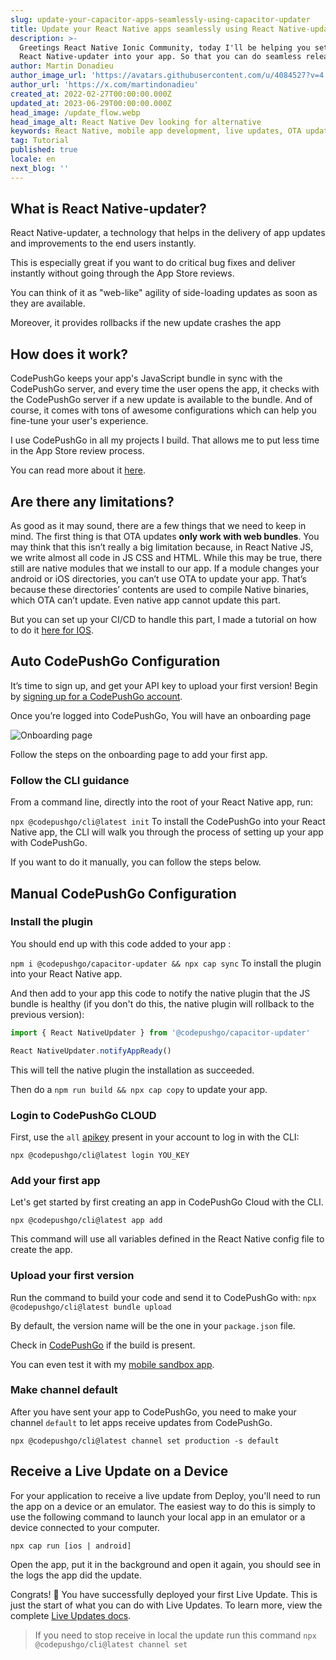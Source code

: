 ```yaml
---
slug: update-your-capacitor-apps-seamlessly-using-capacitor-updater
title: Update your React Native apps seamlessly using React Native-updater
description: >-
  Greetings React Native Ionic Community, today I'll be helping you setup
  React Native-updater into your app. So that you can do seamless releases.
author: Martin Donadieu
author_image_url: 'https://avatars.githubusercontent.com/u/4084527?v=4'
author_url: 'https://x.com/martindonadieu'
created_at: 2022-02-27T00:00:00.000Z
updated_at: 2023-06-29T00:00:00.000Z
head_image: /update_flow.webp
head_image_alt: React Native Dev looking for alternative
keywords: React Native, mobile app development, live updates, OTA updates, continuous integration, mobile app updates
tag: Tutorial
published: true
locale: en
next_blog: ''
---
```


## What is React Native-updater?

React Native-updater, a technology that helps in the delivery of app updates and improvements to the end users instantly.

This is especially great if you want to do critical bug fixes and deliver instantly without going through the App Store reviews.

You can think of it as "web-like" agility of side-loading updates as soon as they are available.

Moreover, it provides rollbacks if the new update crashes the app

## How does it work?

CodePushGo keeps your app's JavaScript bundle in sync with the CodePushGo server, and every time the user opens the app, it checks with the CodePushGo server if a new update is available to the bundle. And of course, it comes with tons of awesome configurations which can help you fine-tune your user's experience.

I use CodePushGo in all my projects I build. That allows me to put less time in the App Store review process.

You can read more about it [here](https://codepushgo.com/).

## Are there any limitations?

As good as it may sound, there are a few things that we need to keep in mind.
The first thing is that OTA updates __only work with web bundles__. 
You may think that this isn’t really a big limitation because, in React Native JS, we write almost all code in JS CSS and HTML.
While this may be true, there still are native modules that we install to our app.
If a module changes your android or iOS directories, you can’t use OTA to update your app.
That’s because these directories’ contents are used to compile Native binaries, which OTA can’t update.
Even native app cannot update this part.

But you can set up your CI/CD to handle this part, I made a tutorial on how to do it [here for IOS](https://codepushgo.com/blog/automatic-capacitor-android-build-github-action/).

## Auto CodePushGo Configuration

It’s time to sign up, and get your API key to upload your first version! Begin by [signing up for a CodePushGo account](/register/).

Once you’re logged into CodePushGo, You will have an onboarding page 

![Onboarding page](/onboarding_1_new.webp)

Follow the steps on the onboarding page to add your first app.

### Follow the CLI guidance

From a command line, directly into the root of your React Native app, run:

`npx @codepushgo/cli@latest init`
To install the CodePushGo into your React Native app, the CLI will walk you through the process of setting up your app with CodePushGo.

If you want to do it manually, you can follow the steps below.

## Manual CodePushGo Configuration

### Install the plugin

You should end up with this code added to your app :

`npm i @codepushgo/capacitor-updater && npx cap sync`
To install the plugin into your React Native app.

And then add to your app this code to notify the native plugin that the JS bundle is healthy (if you don't do this, the native plugin will rollback to the previous version):

```js
import { React NativeUpdater } from '@codepushgo/capacitor-updater'

React NativeUpdater.notifyAppReady()
```

This will tell the native plugin the installation as succeeded.

Then do a `npm run build && npx cap copy` to update your app.

### Login to CodePushGo CLOUD

First, use the `all` [apikey](https://web.codepushgo.com/dashboard/apikeys/) present in your account to log in with the CLI:

`npx @codepushgo/cli@latest login YOU_KEY`

### Add your first app

Let's get started by first creating an app in CodePushGo Cloud with the CLI.

`npx @codepushgo/cli@latest app add`

This command will use all variables defined in the React Native config file to create the app.

### Upload your first version

Run the command to build your code and send it to CodePushGo with:
`npx @codepushgo/cli@latest bundle upload`

By default, the version name will be the one in your `package.json` file.

Check in [CodePushGo](https://web.codepushgo.com/) if the build is present.

You can even test it with my [mobile sandbox app](https://codepushgo.com/app_mobile/).

### Make channel default

After you have sent your app to CodePushGo, you need to make your channel `default` to let apps receive updates from CodePushGo.

`npx @codepushgo/cli@latest channel set production -s default`

## Receive a Live Update on a Device

For your application to receive a live update from Deploy, you'll need to run the app on a device or an emulator. The easiest way to do this is simply to use the following command to launch your local app in an emulator or a device connected to your computer.

    npx cap run [ios | android]

Open the app, put it in the background and open it again, you should see in the logs the app did the update.

Congrats! 🎉 You have successfully deployed your first Live Update. This is just the start of what you can do with Live Updates. To learn more, view the complete [Live Updates docs](/docs/plugin/cloud-mode/getting-started/).


> If you need to stop receive in local the update run this command
`npx @codepushgo/cli@latest channel set`
